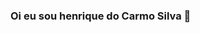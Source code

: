 ### Oi eu sou henrique do Carmo Silva 👋

<!--
**hagane223/hagane223** is a ✨ _special_ ✨ repository because its `README.md` (this file) appears on your GitHub profile.

